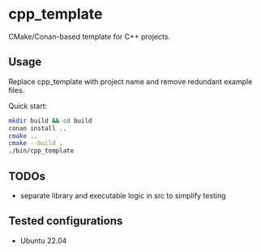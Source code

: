 # cpp_template

CMake/Conan-based template for C++ projects.

## Usage

Replace cpp_template with project name and remove redundant example files.

Quick start:

```bash
mkdir build && cd build
conan install ..
cmake ..
cmake --build .
./bin/cpp_template
```

## TODOs

- separate library and executable logic in src to simplify testing

## Tested configurations

- Ubuntu 22.04

